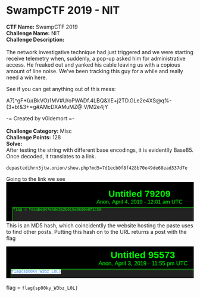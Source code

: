 # SwampCTF 2019 - NIT<br>
**CTF Name:** SwampCTF 2019 </br>
**Challenge Name:** NIT</br>
**Challenge Description:**</br></br>
The network investigative technique had just triggered and we were starting receive telemetry when, suddenly, a pop-up asked him for administrative access. He freaked out and yanked his cable leaving us with a copious amount of line noise. We've been tracking this guy for a while and really need a win here.

See if you can get anything out of this mess:

A7]^gF*(u(BkVO)1MV#U/oPWADf.4LBQ&)IE+j2TD.GLe2e4XS@q%-(3+b!&3+=g#AMcDXAMuMZ@:V/M2e4jY

-= Created by v0ldemort =-</br></br>
**Challenge Category:** Misc</br>
**Challenge Points:** 128</br>
**Solve:**</br>
After testing the string with different base encodings, it is evidentlly Base85. Once decoded, it translates to a link.</br>
```
depastedihrn3jtw.onion/show.php?md5=7d1ecb0f8f428b70e49de68ead337d7e
```
Going to the link we see
![](firstStep.PNG)
This is an MD5 hash, which coincidentlly the website hosting the paste uses to find other posts.
Putting this hash on to the URL returns a post with the flag

![](secondStep.PNG)

flag = ```flag{sp00ky_W3bz_L0L}```
